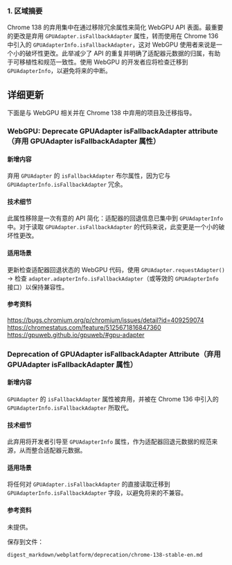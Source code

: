 ### 1. 区域摘要

Chrome 138 的弃用集中在通过移除冗余属性来简化 WebGPU API 表面。最重要的更改是弃用 `GPUAdapter.isFallbackAdapter` 属性，转而使用在 Chrome 136 中引入的 `GPUAdapterInfo.isFallbackAdapter`，这对 WebGPU 使用者来说是一个小的破坏性更改。此举减少了 API 的重复并明确了适配器元数据的归属，有助于可移植性和规范一致性。使用 WebGPU 的开发者应将检查迁移到 `GPUAdapterInfo`，以避免将来的中断。

## 详细更新

下面是与 WebGPU 相关并在 Chrome 138 中弃用的项目及迁移指导。

### WebGPU: Deprecate GPUAdapter isFallbackAdapter attribute（弃用 GPUAdapter isFallbackAdapter 属性）

#### 新增内容
弃用 `GPUAdapter` 的 `isFallbackAdapter` 布尔属性，因为它与 `GPUAdapterInfo.isFallbackAdapter` 冗余。

#### 技术细节
此属性移除是一次有意的 API 简化：适配器的回退信息已集中到 `GPUAdapterInfo` 中。对于读取 `GPUAdapter.isFallbackAdapter` 的代码来说，此变更是一个小的破坏性更改。

#### 适用场景
更新检查适配器回退状态的 WebGPU 代码，使用 `GPUAdapter.requestAdapter()` → 检查 `adapter.adapterInfo.isFallbackAdapter`（或等效的 `GPUAdapterInfo` 接口）以保持兼容性。

#### 参考资料
https://bugs.chromium.org/p/chromium/issues/detail?id=409259074
https://chromestatus.com/feature/5125671816847360
https://gpuweb.github.io/gpuweb/#gpu-adapter

### Deprecation of GPUAdapter isFallbackAdapter Attribute（弃用 GPUAdapter isFallbackAdapter 属性）

#### 新增内容
`GPUAdapter` 的 `isFallbackAdapter` 属性被弃用，并被在 Chrome 136 中引入的 `GPUAdapterInfo.isFallbackAdapter` 所取代。

#### 技术细节
此弃用将开发者引导至 `GPUAdapterInfo` 属性，作为适配器回退元数据的规范来源，从而整合适配器元数据。

#### 适用场景
将任何对 `GPUAdapter.isFallbackAdapter` 的直接读取迁移到 `GPUAdapterInfo.isFallbackAdapter` 字段，以避免将来的不兼容。

#### 参考资料
未提供。

保存到文件：
```text
digest_markdown/webplatform/deprecation/chrome-138-stable-en.md
```